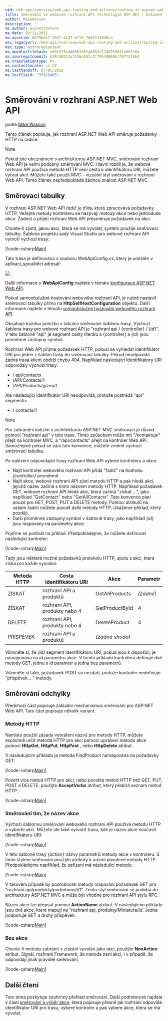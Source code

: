 ```yaml
---
uid: web-api/overview/web-api-routing-and-actions/routing-in-aspnet-web-api
title: Směrování ve webovém rozhraní API technologie ASP.NET | Dokumentace Microsoftu
author: MikeWasson
description: ''
ms.author: aspnetcontent
ms.date: 02/11/2012
ms.assetid: 0675bdc7-282f-4f47-b7f3-7e02133940ca
msc.legacyurl: /web-api/overview/web-api-routing-and-actions/routing-in-aspnet-web-api
msc.type: authoredcontent
ms.openlocfilehash: ed9c575c448563307a0657e734076962fe067164
ms.sourcegitcommit: b28cd0313af316c051c2ff8549865bff67f2fbb4
ms.translationtype: MT
ms.contentlocale: cs-CZ
ms.lasthandoff: 07/05/2018
ms.locfileid: "37825405"
---
```

<a name="routing-in-aspnet-web-api"></a>Směrování v rozhraní ASP.NET Web API
====================
podle [Mike Wasson](https://github.com/MikeWasson)

Tento článek popisuje, jak rozhraní ASP.NET Web API směruje požadavky HTTP na řadiče.

> [!NOTE]
> Pokud jste obeznámeni s architekturou ASP.NET MVC, směrování rozhraní Web API je velmi podobný směrování MVC. Hlavní rozdíl je, že webové rozhraní API používá metoda HTTP není cesta k identifikátoru URI, můžete vybrat akci. Můžete také použít MVC – vizuální styl směrování v rozhraní Web API. Tento článek nepředpokládá žádnou znalost ASP.NET MVC.


## <a name="routing-tables"></a>Směrovací tabulky

V rozhraní ASP.NET Web API *řadič* je třída, která zpracovává požadavky HTTP. Veřejné metody kontroleru se nazývají *metody akce* nebo jednoduše *akce*. Žádost o přijetí rozhraní Web API přesměruje požadavek na akci.

Chcete-li zjistit, jakou akci, která se má vyvolat, systém použije *směrovací tabulky*. Šablona projektu sady Visual Studio pro webové rozhraní API vytvoří výchozí trasy:

[!code-csharp[Main](routing-in-aspnet-web-api/samples/sample1.cs)]

Tato trasa je definována v souboru WebApiConfig.cs, který je umístěn v aplikaci\_spouštěcí adresář:

![](routing-in-aspnet-web-api/_static/image1.png)

Další informace o **WebApiConfig** najdete v tématu [konfigurace ASP.NET Web API](../advanced/configuring-aspnet-web-api.md).

Pokud samoobslužné hostování webového rozhraní API, je nutné nastavit směrovací tabulky přímo na **HttpSelfHostConfiguration** objektu. Další informace najdete v tématu [samoobslužné hostování webového rozhraní API](../older-versions/self-host-a-web-api.md).

Obsahuje každou položku v tabulce směrování *šablonu trasy*. Výchozí šablona trasy pro webové rozhraní API je &quot;rozhraní api / {controller} / {id}&quot;. V této šabloně &quot;api&quot; je segment cesty literálu a {controller} a {id} jsou proměnné zástupný symbol.

Rozhraní Web API přijme požadavek HTTP, pokusí se vyhledat identifikátor URI pro jeden z šablon trasy do směrovací tabulky. Pokud neodpovídá žádná trasa klient obdrží chybu 404. Například následující identifikátory URI odpovídaly výchozí trasy:

- / api/contacts
- /API/Contacts/1
- /API/Products/gizmo1

Ale následující identifikátor URI neodpovídá, protože postrádá &quot;api&quot; segmentu:

- / contacts/1

> [!NOTE]
> Pro zabránění kolizím s architekturou ASP.NET MVC směrovací je důvod pomocí "rozhraní api" v této trase. Tímto způsobem může mít &quot;/kontaktuje&quot; přejít na kontroler MVC, a &quot;/api/contacts&quot; přejít na kontroler Web API. Samozřejmě pokud se vám tato konvence, můžete změnit výchozí směrovací tabulka.

Po nalezení odpovídající trasy rozhraní Web API vybere kontroleru a akce:

- Najít kontroler webového rozhraní API přidá &quot;řadič&quot; na hodnotu *{controller}* proměnné.
- Najít akce, webové rozhraní API zjistí metodu HTTP a pak hledá akci, jejichž název začíná s tímto názvem metody HTTP. Například požadavek GET, webové rozhraní API hledá akci, která začíná &quot;získat... &quot;, jako například &quot;GetContact&quot; nebo &quot;GetAllContacts&quot;. Tato konvence platí pouze pro GET, POST, PUT a DELETE metody. Pomocí atributů na vašem řadiči můžete povolit další metody HTTP. Ukážeme příklad, který později.
- Další proměnné zástupný symbol v šabloně trasy, jako například *{id}* jsou mapovány na parametry akce.

Pojďme se podívat na příklad. Předpokládejme, že můžete definovat následující kontroler:

[!code-csharp[Main](routing-in-aspnet-web-api/samples/sample2.cs)]

Tady jsou některé možné požadavků protokolu HTTP, spolu s akci, která získá pro každé vyvolání:

| Metoda HTTP | Cesta identifikátoru URI | Akce | Parametr |
| --- | --- | --- | --- |
| ZÍSKAT | rozhraní API a produktů | GetAllProducts | *(žádné)* |
| ZÍSKAT | rozhraní API, produkty nebo 4 | GetProductById | 4 |
| DELETE | rozhraní API, produkty nebo 4 | DeleteProduct | 4 |
| PŘÍSPĚVEK | rozhraní API a produktů | *(žádná shoda)* |  |

Všimněte si, že *{id}* segment identifikátoru URI, pokud jsou k dispozici, je namapována na *id* parametru akce. V tomto příkladu kontroleru definuje dvě metody GET, jednu s *id* parametr a jedna bez parametrů.

Všimněte si také, požadavek POST se nezdaří, protože kontroler nedefinuje &quot;příspěvek... &quot; metody.

## <a name="routing-variations"></a>Směrování odchylky

Předchozí část popisuje základní mechanismus směrování pro ASP.NET Web API. Tato část popisuje několik variant.

### <a name="http-methods"></a>Metody HTTP

Namísto použití zásady vytváření názvů pro metody HTTP, můžete explicitně určit metoda HTTP pro akci pomocí upravení metodu akce pomocí **HttpGet**, **HttpPut**, **HttpPost** , nebo **HttpDelete** atribut.

V následujícím příkladu je metoda FindProduct namapována na požadavky GET:

[!code-csharp[Main](routing-in-aspnet-web-api/samples/sample3.cs)]

Povolit více metod HTTP pro akci, nebo povolíte metod HTTP než GET, PUT, POST a DELETE, použijte **AcceptVerbs** atribut, který přebírá seznam metod HTTP.

[!code-csharp[Main](routing-in-aspnet-web-api/samples/sample4.cs)]

<a id="routing_by_action_name"></a>
### <a name="routing-by-action-name"></a>Směrování tím, že název akce

Výchozí šablonou směrování webového rozhraní API používá metodu HTTP a vyberte akci. Můžete ale také vytvořit trasu, kde je název akce součástí identifikátoru URI:

[!code-csharp[Main](routing-in-aspnet-web-api/samples/sample5.cs)]

V této šabloně trasy *{action}* názvy parametrů metody akce v kontroleru. S tímto stylem směrování použijte atributy k určení povolené metody HTTP. Předpokládejme například, že zařízení má následující metodu:

[!code-csharp[Main](routing-in-aspnet-web-api/samples/sample6.cs)]

V takovém případě by podrobnosti metody mapování požadavek GET pro "rozhraní api/produkty/podrobnosti/1". Tento styl směrování se podobá do architektury ASP.NET MVC a může být vhodné pro rozhraní API stylu RPC.

Název akce lze přepsat pomocí **ActionName** atribut. V následujícím příkladu jsou dvě akce, které mapují na &quot;rozhraní api, produkty/Miniatura/*id*. Jedna podporuje GET a druhý příspěvek:

[!code-csharp[Main](routing-in-aspnet-web-api/samples/sample7.cs)]

### <a name="non-actions"></a>Bez akce

Chcete-li metoda zabránit v získání vyvolán jako akci, použijte **NonAction** atribut. Signál, rozhraní Framework, že metoda není akci, i v případě, že odpovídají jinak pravidel směrování.

[!code-csharp[Main](routing-in-aspnet-web-api/samples/sample8.cs)]

## <a name="further-reading"></a>Další čtení

Toto téma poskytuje souhrnný přehled směrování. Další podrobnosti najdete v části [směrování a výběr akce](routing-and-action-selection.md), která popisuje přesně jak rozhraní odpovídá identifikátor URI pro trasu, vybere kontroler a pak vybere akce, která se má vyvolat.
